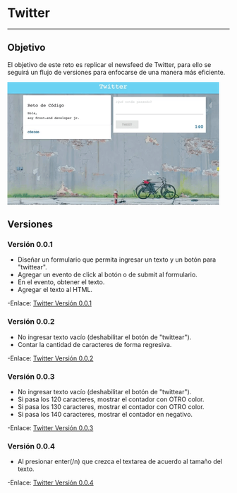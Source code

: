 # **Twitter**

----------------------------------------------------------------------------------------------------------------------------------------------------------

## **Objetivo**

El objetivo de este reto es replicar el newsfeed de Twitter, para ello se seguirá un flujo de versiones para enfocarse de una manera más eficiente.

![Twitter](assets/images/twitter.gif)

## **Versiones**

### **Versión 0.0.1**

* Diseñar un formulario que permita ingresar un texto y un botón para "twittear".
* Agregar un evento de click al botón o de submit al formulario.
* En el evento, obtener el texto.
* Agregar el texto al HTML.

-Enlace: [Twitter Versión 0.0.1](https://github.com/AraceliGS/twitter-version-1)

### **Versión 0.0.2**

* No ingresar texto vacío (deshabilitar el botón de "twittear").
* Contar la cantidad de caracteres de forma regresiva.

-Enlace: [Twitter Versión 0.0.2](https://github.com/AraceliGS/twitter-version-2)

### **Versión 0.0.3**

* No ingresar texto vacío (deshabilitar el botón de "twittear").
* Si pasa los 120 caracteres, mostrar el contador con OTRO color.
* Si pasa los 130 caracteres, mostrar el contador con OTRO color.
* Si pasa los 140 caracteres, mostrar el contador en negativo.

-Enlace: [Twitter Versión 0.0.3](https://github.com/AraceliGS/twitter-version-3)

### **Versión 0.0.4**

* Al presionar enter(/n) que crezca el textarea de acuerdo al tamaño del texto.

-Enlace: [Twitter Versión 0.0.4](https://github.com/AraceliGS/twitter-version-4)